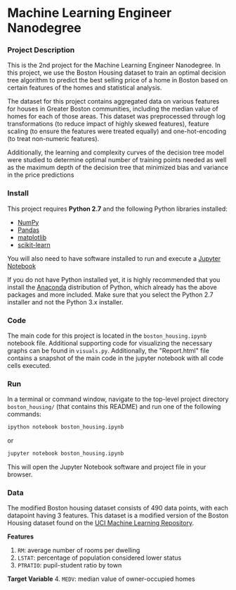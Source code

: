 
# Machine Learning Engineer Nanodegree


### Project Description

This is the 2nd project for the Machine Learning Engineer Nanodegree. In this project, we use the Boston Housing dataset to train an optimal decision tree algorithm to predict the best selling price of a home in Boston based on certain features of the homes and statistical analysis. 

The dataset for this project contains aggregated data on various features for houses in Greater Boston communities, including the median value of homes for each of those areas. This dataset was preprocessed through log transformations (to reduce impact of highly skewed features), feature scaling (to ensure the features were treated equally) and one-hot-encoding (to treat non-numeric features).

Additionally, the learning and complexity curves of the decision tree model were studied to determine optimal number of training points needed as well as the maximum depth of the decision tree that minimized bias and variance in the price predictions 

### Install

This project requires **Python 2.7** and the following Python libraries installed:

- [NumPy](http://www.numpy.org/)
- [Pandas](http://pandas.pydata.org/)
- [matplotlib](http://matplotlib.org/)
- [scikit-learn](http://scikit-learn.org/stable/)

You will also need to have software installed to run and execute a [Jupyter Notebook](http://ipython.org/notebook.html)

If you do not have Python installed yet, it is highly recommended that you install the [Anaconda](http://continuum.io/downloads) distribution of Python, which already has the above packages and more included. Make sure that you select the Python 2.7 installer and not the Python 3.x installer.

### Code

The main code for this project is located in the `boston_housing.ipynb` notebook file. Additional supporting code for visualizing the necessary graphs can be found in `visuals.py`. Additionally, the "Report.html" file contains a snapshot of the main code in the jupyter notebook with all code cells executed.

### Run

In a terminal or command window, navigate to the top-level project directory `boston_housing/` (that contains this README) and run one of the following commands:

```bash
ipython notebook boston_housing.ipynb
```  
or
```bash
jupyter notebook boston_housing.ipynb
```

This will open the Jupyter Notebook software and project file in your browser.

### Data

The modified Boston housing dataset consists of 490 data points, with each datapoint having 3 features. This dataset is a modified version of the Boston Housing dataset found on the [UCI Machine Learning Repository](https://archive.ics.uci.edu/ml/datasets/Housing).

**Features**
1.  `RM`: average number of rooms per dwelling
2. `LSTAT`: percentage of population considered lower status
3. `PTRATIO`: pupil-student ratio by town

**Target Variable**
4. `MEDV`: median value of owner-occupied homes
